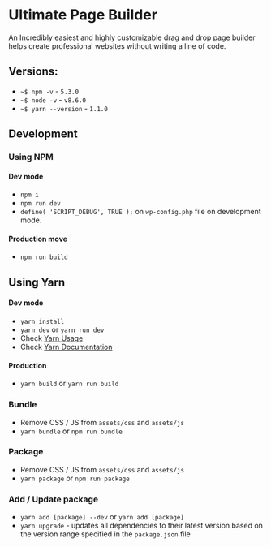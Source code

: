 # Ultimate Page Builder

An Incredibly easiest and highly customizable drag and drop page builder helps create professional websites without writing a line of code.

## Versions:

- `~$ npm -v` - `5.3.0`
- `~$ node -v` - `v8.6.0`
- `~$ yarn --version` - `1.1.0`

## Development

### Using NPM

#### Dev mode
- `npm i`
- `npm run dev`
- `define( 'SCRIPT_DEBUG', TRUE );` on `wp-config.php` file on development mode.

#### Production move

- `npm run build`

## Using Yarn

#### Dev mode
- `yarn install`
- `yarn dev` or `yarn run dev`
- Check [Yarn Usage](https://yarnpkg.com/en/docs/usage)
- Check [Yarn Documentation](https://yarnpkg.com/en/docs/cli/)

#### Production
- `yarn build` or `yarn run build`

### Bundle

- Remove CSS / JS from `assets/css` and `assets/js`
- `yarn bundle` or `npm run bundle`

### Package

- Remove CSS / JS from `assets/css` and `assets/js`
- `yarn package` or `npm run package`

### Add / Update package

- `yarn add [package] --dev` or `yarn add [package]`
- `yarn upgrade` - updates all dependencies to their latest version based on the version range specified in the `package.json` file
